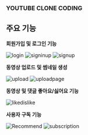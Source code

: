 ### YOUTUBE CLONE CODING

## 주요 기능

**회원가입 및 로그인 기능**

![login](https://user-images.githubusercontent.com/72486552/117604990-b6317180-b191-11eb-9ad0-ea12378d919f.PNG)
![signinup](https://user-images.githubusercontent.com/72486552/117604996-b6ca0800-b191-11eb-8b6c-4f622f9e5524.PNG)
![signup](https://user-images.githubusercontent.com/72486552/117604997-b7629e80-b191-11eb-9c2b-9662ee5cd973.PNG)

**동영상 업로드 및 썸네일 생성**

![upload](https://user-images.githubusercontent.com/72486552/117605000-b7fb3500-b191-11eb-8df3-229705251b12.PNG)
![uploadpage](https://user-images.githubusercontent.com/72486552/117605001-b7fb3500-b191-11eb-90f7-604afa5b4812.PNG)

**동영상 및 댓글 좋아요/싫어요 기능**

![likedislike](https://user-images.githubusercontent.com/72486552/117604989-b3cf1780-b191-11eb-921d-13ed6e08d605.PNG)

**사용자 구독 기능**

![Recommend](https://user-images.githubusercontent.com/72486552/117604993-b6ca0800-b191-11eb-9a29-6a1aeb5f9761.PNG)
![subscription](https://user-images.githubusercontent.com/72486552/117604999-b7629e80-b191-11eb-80b3-e82b5559223e.PNG)
